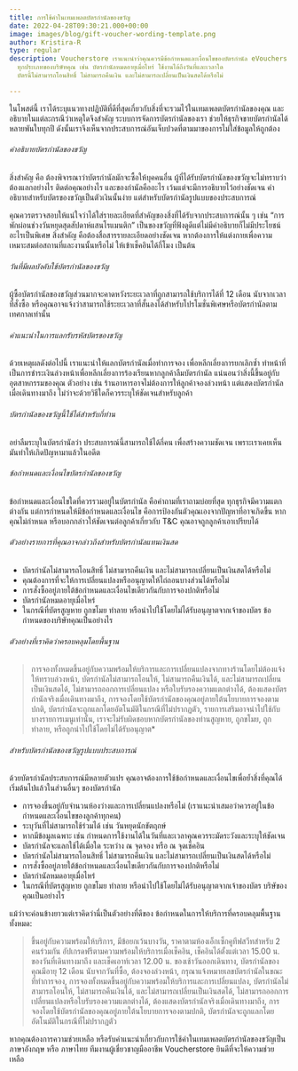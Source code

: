 ```yaml
---
title: การใช้คำในเทมเพลตบัตรกำนัลของขวัญ
date: 2022-04-28T09:30:21.000+00:00
image: images/blog/gift-voucher-wording-template.png
author: Kristira-R
type: regular
description: Voucherstore เราแนะนำว่าคุณควรมีข้อกำหนดและเงื่อนไขของบัตรกำนัล eVouchers
  ทุกประเภทของบริษัทคุณ เช่น บัตรกำนัลหมดอายุเมื่อไหร่ ใช้งานได้ถึงวันที่และเวลาใด
  บัตรนี้ไม่สามารถโอนสิทธิ์ ไม่สามารถคืนเงิน และไม่สามารถเปลี่ยนเป็นเงินสดได้หรือไม่

---
```

ในโพสต์นี้ เราได้ระบุแนวทางปฏิบัติที่ดีที่สุดเกี่ยวกับสิ่งที่จะรวมไว้ในเทมเพลตบัตรกำนัลของคุณ และอธิบายในแต่ละกรณีว่าเหตุใดจึงสำคัญ ระบบการจัดการบัตรกำนัลของเรา ช่วยให้ธุรกิจขายบัตรกำนัลได้หลายพันใบทุกปี ดังนั้นเราจึงเห็นจากประสบการณ์อันเจ็บปวดที่ตามมาของการไม่ใส่ข้อมูลให้ถูกต้อง

###### คำอธิบายบัตรกำนัลของขวัญ

สิ่งสำคัญ คือ ต้องพิจารณาว่าบัตรกำนัลมักจะซื้อให้บุคคนอื่น ผู้ที่ได้รับบัตรกำนัลของขวัญจะไม่ทราบว่าต้องแลกอย่างไร ติดต่อคุณอย่างไร และของกำนัลคืออะไร เว้นแต่จะมีการอธิบายไว้อย่างชัดเจน คำอธิบายสำหรับบัตรของขวัญเป็นตัวเงินนั้นง่าย แต่สำหรับบัตรกำนัลรูปแบบของประสบการณ์

คุณควรตรวจสอบให้แน่ใจว่าได้ใส่รายละเอียดที่สำคัญของสิ่งที่ได้รับจากประสบการณ์นั้น ๆ เช่น “การพักผ่อนช่วงวันหยุดสุดสัปดาห์แสนโรแมนติก” เป็นของขวัญที่ฟังดูดีแต่ไม่มีคำอธิบายก็ไม่มีประโยชน์อะไรเป็นพิเศษ สิ่งสำคัญ คือต้องสื่อสารรายละเอียดอย่างชัดเจน หากต้องการให้แต่งกายเพื่อความเหมาะสมต่อสถานที่และงานนั้นหรือไม่ ให้เข้าเช็คอินได้กี่โมง เป็นต้น

###### วันที่มีผลบังคับใช้บัตรกำนัลของขวัญ

ผู้ซื้อบัตรกำนัลของขวัญส่วนมากจะคาดหวังระยะเวลาที่ถูกสามารถใช้บริการได้ที่ 12 เดือน นับจากเวลาที่สั่งซื้อ หรือคุณอาจแจ้งว่าสามารถใช้ระยะเวลาที่สั้นลงได้สำหรับโปรโมชั่นพิเศษหรือบัตรกำนัลตามเทศกาลเท่านั้น

###### คำแนะนำในการแลกรับรหัสบัตรของขวัญ

ด้วยเหตุผลดังต่อไปนี้ เราแนะนำให้แลกบัตรกำนัลเมื่อทำการจอง เพื่อหลีกเลี่ยงการยกเลิกซ้ำ ทำหน้าที่เป็นการชำระเงินล่วงหน้าเพื่อหลีกเลี่ยงการร้องเรียนหากลูกค้าลืมบัตรกำนัล แน่นอนว่าสิ่งนี้ขึ้นอยู่กับอุตสาหกรรมของคุณ ตัวอย่าง เช่น ร้านอาหารอาจไม่ต้องการให้ลูกค้าจองล่วงหน้า แต่แสดงบัตรกำนัลเมื่อเดินทางมาถึง ไม่ว่าจะด้วยวิธีใดก็ควรระบุให้ชัดเจนสำหรับลูกค้า

###### บัตรกำนัลของขวัญนี้ใช้ได้สำหรับกี่ท่าน

อย่าลืมระบุในบัตรกำนัลว่า ประสบการณ์นี้สามารถใช้ได้กี่คน เพื่อสร้างความชัดเจน เพราะเราเคยเห็นมันทำให้เกิดปัญหามาแล้วในอดีต

###### ข้อกำหนดและเงื่อนไขบัตรกำนัลของขวัญ

ข้อกำหนดและเงื่อนไขใดที่ควรรวมอยู่ในบัตรกำนัล คือคำถามที่เราถามบ่อยที่สุด ทุกธุรกิจมีความแตกต่างกัน แต่การกำหนดให้มีข้อกำหนดและเงื่อนไข คือการป้องกันตัวคุณเองจากปัญหาที่อาจเกิดขึ้น หากคุณไม่กำหนด หรือบอกกล่าวให้ชัดเจนต่อลูกค้าเกี่ยวกับ T&C คุณอาจถูกลูกค้าเอาเปรียบได้

###### ตัวอย่างรายการที่คุณอาจกล่าวถึงสำหรับบัตรกำนัลแทนเงินสด

* บัตรกำนัลไม่สามารถโอนสิทธิ์ ไม่สามารถคืนเงิน และไม่สามารถเปลี่ยนเป็นเงินสดได้หรือไม่
* คุณต้องการที่จะให้การเปลี่ยนแปลงหรืออนุญาตให้ไถ่ถอนบางส่วนได้หรือไม่
* การสั่งซื้ออยู่ภายใต้ข้อกำหนดและเงื่อนไขเดียวกันกับการจองปกติหรือไม่
* บัตรกำนัลหมดอายุเมื่อไหร่
* ในกรณีที่บัตรสูญหาย ถูกขโมย ทำลาย หรือนำไปใช้โดยไม่ได้รับอนุญาตจากเจ้าของบัตร ข้อกำหนดของบริษัทคุณเป็นอย่างไร

###### ตัวอย่างที่เราคิดว่าครอบคลุมโดยพื้นฐาน

> การจองทั้งหมดขึ้นอยู่กับความพร้อมให้บริการและการเปลี่ยนแปลงจากทางร้านโดยไม่ต้องแจ้งให้ทราบล่วงหน้า, บัตรกำนัลไม่สามารถโอนให้, ไม่สามารถคืนเงินได้, และไม่สามารถเปลี่ยนเป็นเงินสดได้, ไม่สามารถออกการเปลี่ยนแปลง หรือใบรับรองความแตกต่างได้, ต้องแสดงบัตรกำนัลจริงเมื่อเดินทางมาถึง, การจองโดยใช้บัตรกำนัลของคุณอยู่ภายใต้นโยบายการจองตามปกติ, บัตรกำนัลจะถูกแลกโดยอัตโนมัติในกรณีที่ไม่ปรากฏตัว, รายการเสริมอาจนำไปใช้กับบางรายการเมนูเท่านั้น, เราจะไม่รับผิดชอบหากบัตรกำนัลของท่านสูญหาย, ถูกขโมย, ถูกทำลาย, หรือถูกนำไปใช้โดยไม่ได้รับอนุญาต*

###### สำหรับบัตรกำนัลของขวัญรูปแบบประสบการณ์

ด้วยบัตรกำนัลประสบการณ์มีหลายตัวแปร คุณอาจต้องการใช้ข้อกำหนดและเงื่อนไขเพื่อย้ำสิ่งที่คุณได้เริ่มต้นไปแล้วในส่วนอื่นๆ ของบัตรกำนัล

* การจองขึ้นอยู่กับจำนวนห้องว่างและการเปลี่ยนแปลงหรือไม่ (เราแนะนำเสมอว่าควรอยู่ในข้อกำหนดและเงื่อนไขของลูกค้าทุกคน)
* ระบุวันที่ไม่สามารถใช้ร่วมได้ เช่น วันหยุดนักขัตฤกษ์
* หากมีข้อมูลเฉพาะ เช่น กำหนดการใช้งานได้ในวันที่และเวลาคุณควรระมัดระวังและระบุให้ชัดเจน
* บัตรกำนัลจะแลกใช้ได้เมื่อใด ระหว่าง ณ จุดจอง หรือ ณ จุดเช็คอิน
* บัตรกำนัลไม่สามารถโอนสิทธิ์ ไม่สามารถคืนเงิน และไม่สามารถเปลี่ยนเป็นเงินสดได้หรือไม่
* การสั่งซื้ออยู่ภายใต้ข้อกำหนดและเงื่อนไขเดียวกันกับการจองปกติหรือไม่
* บัตรกำนัลหมดอายุเมื่อไหร่
* ในกรณีที่บัตรสูญหาย ถูกขโมย ทำลาย หรือนำไปใช้โดยไม่ได้รับอนุญาตจากเจ้าของบัตร บริษัของคุณเป็นอย่างไร

แม้ว่าจะค่อนข้างยาวแต่เราคิดว่านี่เป็นตัวอย่างที่ดีของ ข้อกำหนดในการให้บริการที่ครอบคลุมพื้นฐาน ทั้งหมด:

> ขึ้นอยู่กับความพร้อมให้บริการ, มีข้อยกเว้นบางวัน, ราคาตามห้องเอ็กเซ็กคูทีฟสวีทสำหรับ 2 คนร่วมกัน อัปเกรดฟรีตามความพร้อมให้บริการเมื่อเช็คอิน, เช็คอินได้ตั้งแต่เวลา 15.00 น. ของวันที่เดินทางมาถึง และเช็คเอาท์เวลา 12.00 น. ของเช้าวันออกเดินทาง, บัตรกำนัลของคุณมีอายุ 12 เดือน นับจากวันที่ซื้อ, ต้องจองล่วงหน้า, กรุณาแจ้งหมายเลขบัตรกำนัลในขณะที่ทำการจอง, การจองทั้งหมดขึ้นอยู่กับความพร้อมให้บริการและการเปลี่ยนแปลง, บัตรกำนัลไม่สามารถโอนให้, ไม่สามารถคืนเงินได้, และไม่สามารถเปลี่ยนเป็นเงินสดได้, ไม่สามารถออกการเปลี่ยนแปลงหรือใบรับรองความแตกต่างได้, ต้องแสดงบัตรกำนัลจริงเมื่อเดินทางมาถึง, การจองโดยใช้บัตรกำนัลของคุณอยู่ภายใต้นโยบายการจองตามปกติ, บัตรกำนัลจะถูกแลกโดยอัตโนมัติในกรณีที่ไม่ปรากฏตัว

หากคุณต้องการความช่วยเหลือ หรือรับคำแนะนำเกี่ยวกับการใช้คำในเทมเพลตบัตรกำนัลของขวัญเป็นภาษาอังกฤษ หรือ ภาษาไทย ทีมงานผู้เชี่ยวชาญมืออาชีพ Voucherstore ยินดีที่จะให้ความช่วยเหลือ
